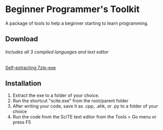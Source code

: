 # Beginner Programmer's Toolkit
A package of tools to help a beginner starting to learn programming.

## Download
###### Includes all 3 compiled languages and text editor
[Self-extracting 7zip-exe](https://github.com/adabo/Beginner_Programmer-s_Toolkit/releases)

## Installation

1. Extract the exe to a folder of your choice.
2. Run the shortcut "scite.exe" from the root/parent folder
3. After writing your code, save it as .cpp, .ahk, or .py to a folder of your choice
4. Run the code from the SciTE text editor from the Tools > Go menu or press F5
